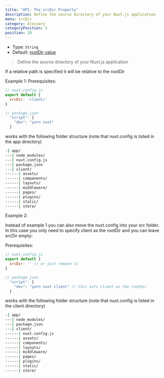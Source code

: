 ```yaml
---
title: "API: The srcDir Property"
description: Define the source directory of your Nuxt.js application
menu: srcDir
category: Glossary
categoryPosition: 5
position: 28
---
```


- Type: `String`
- Default: [rootDir value](/api/configuration-rootdir)

> Define the source directory of your Nuxt.js application

If a relative path is specified it will be relative to the rootDir

Example 1:
Prerequisites:
```js
// nuxt.config.js
export default {
  srcDir: 'client/'
}

// package.json
  "script": {
    "dev": "yarn nuxt"
  }
```
works with the following folder structure (note that nuxt.config is listed in the app directory)
```bash
-| app/
---| node_modules/
---| nuxt.config.js
---| package.json
---| client/
------| assets/
------| components/
------| layouts/
------| middleware/
------| pages/
------| plugins/
------| static/
------| store/
```

Example 2:

Instead of example 1 you can also move the nuxt.config into your src folder. In this case you only need to specify client as the rootDir and you can leave srcDir empty:

Prerequisites:
```js
// nuxt.config.js
export default {
  srcDir: '' // or just remove it
}

// package.json
  "script": {
    "dev": "yarn nuxt client" // this sets client as the rootDir
  }
```
works with the following folder structure (note that nuxt.config is listed in the client directory)
```bash
-| app/
---| node_modules/
---| package.json
---| client/
------| nuxt.config.js
------| assets/
------| components/
------| layouts/
------| middleware/
------| pages/
------| plugins/
------| static/
------| store/
```
